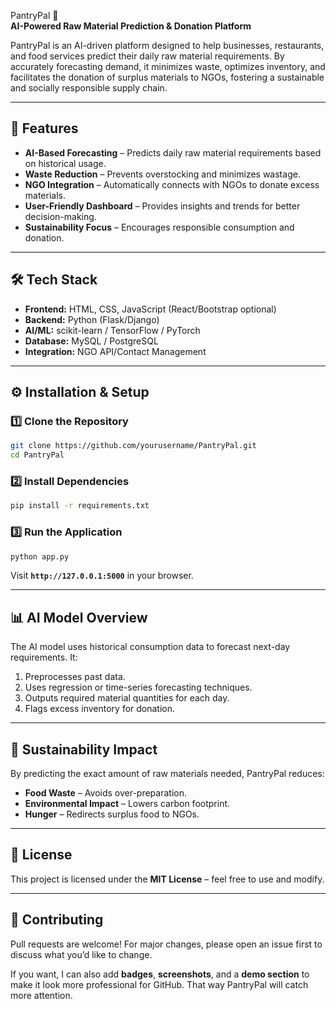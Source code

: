 PantryPal 🍲  
**AI-Powered Raw Material Prediction & Donation Platform**  

PantryPal is an AI-driven platform designed to help businesses, restaurants, and food services predict their daily raw material requirements. By accurately forecasting demand, it minimizes waste, optimizes inventory, and facilitates the donation of surplus materials to NGOs, fostering a sustainable and socially responsible supply chain.

---

## 🚀 Features
- **AI-Based Forecasting** – Predicts daily raw material requirements based on historical usage.
- **Waste Reduction** – Prevents overstocking and minimizes wastage.
- **NGO Integration** – Automatically connects with NGOs to donate excess materials.
- **User-Friendly Dashboard** – Provides insights and trends for better decision-making.
- **Sustainability Focus** – Encourages responsible consumption and donation.

---

## 🛠️ Tech Stack
- **Frontend:** HTML, CSS, JavaScript (React/Bootstrap optional)
- **Backend:** Python (Flask/Django)
- **AI/ML:** scikit-learn / TensorFlow / PyTorch
- **Database:** MySQL / PostgreSQL
- **Integration:** NGO API/Contact Management

---

## ⚙️ Installation & Setup

### 1️⃣ Clone the Repository
```bash
git clone https://github.com/yourusername/PantryPal.git
cd PantryPal
````

### 2️⃣ Install Dependencies

```bash
pip install -r requirements.txt
```

### 3️⃣ Run the Application

```bash
python app.py
```

Visit **`http://127.0.0.1:5000`** in your browser.

---

## 📊 AI Model Overview

The AI model uses historical consumption data to forecast next-day requirements. It:

1. Preprocesses past data.
2. Uses regression or time-series forecasting techniques.
3. Outputs required material quantities for each day.
4. Flags excess inventory for donation.

---

## 🌱 Sustainability Impact

By predicting the exact amount of raw materials needed, PantryPal reduces:

* **Food Waste** – Avoids over-preparation.
* **Environmental Impact** – Lowers carbon footprint.
* **Hunger** – Redirects surplus food to NGOs.

---

## 📜 License

This project is licensed under the **MIT License** – feel free to use and modify.

---

## 🤝 Contributing

Pull requests are welcome! For major changes, please open an issue first to discuss what you’d like to change.


If you want, I can also add **badges**, **screenshots**, and a **demo section** to make it look more professional for GitHub. That way PantryPal will catch more attention.
```
